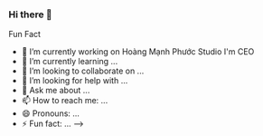 ### Hi there 👋
Fun Fact
- 🔭 I’m currently working on Hoàng Mạnh Phước Studio I'm CEO
- 🌱 I’m currently learning ...
- 👯 I’m looking to collaborate on ...
- 🤔 I’m looking for help with ...
- 💬 Ask me about ...
- 📫 How to reach me: ...
- 😄 Pronouns: ...
- ⚡ Fun fact: ...
-->
